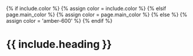{% if include.color %}
  {% assign color = include.color %}
{% elsif page.main_color %}
  {% assign color = page.main_color %}
{% else %}
  {% assign color = 'amber-600' %}
{% endif %}

<div class="py-2">
  <h1 class="text-3xl font-bold px-2 border-l-2 border-{{ color }} border-solid text-{{ color }} mb-6" id="{{ include.heading | string_to_id }}_heading">
    {{ include.heading }}
  </h1>
</div>